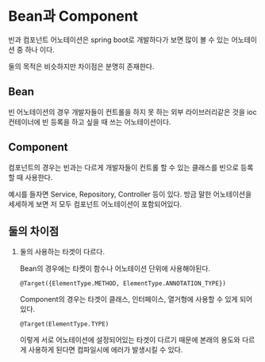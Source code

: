 # Bean과 Component

빈과 컴포넌트 어노테이션은 spring boot로 개발하다가 보면 많이 볼 수 있는 어노테이션 중 하나 이다.

둘의 목적은 비슷하지만 차이점은 분명히 존재한다.

## Bean
빈 어노테이션의 경우 개발자들이 컨트롤을 하지 못 하는 외부 라이브러리같은 것을 ioc 컨테이너에 빈 등록을 하고 싶을 때 쓰는 어노테이션이다.

## Component
컴포넌트의 경우는 빈과는 다르게 개발자들이 컨트롤 할 수 있는 클래스를 빈으로 등록할 때 사용한다.

예시를 들자면 Service, Repository, Controller 등이 있다. 방금 말한 어노테이션을 세세하게 보면 저 모두 컴포넌트 어노테이션이 포함되어있다.

## 둘의 차이점
1. 둘의 사용하는 타겟이 다르다.

    Bean의 경우에는 타켓이 함수나 어노테이션 단위에 사용해야된다.

    ```
    @Target({ElementType.METHOD, ElementType.ANNOTATION_TYPE})
    ```

    Component의 경우는 타겟이 클래스, 인터페이스, 열거형에 사용할 수 있게 되어있다.
    
    ```
    @Target(ElementType.TYPE)
    ```

    이렇게 서로 어노테이션에 설정되어있는 타겟이 다르기 때문에 본래의 용도와 다르게 사용하게 된다면 컴파일시에 에러가 발생시킬 수 있다.

